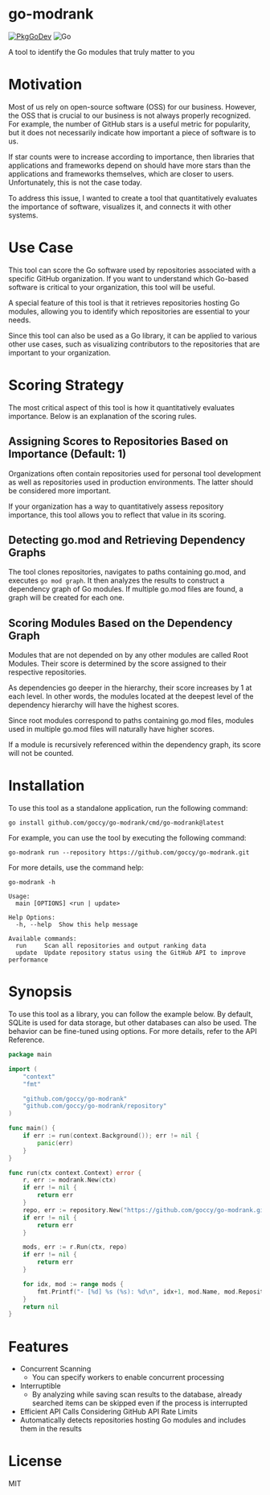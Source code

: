 # go-modrank

[![PkgGoDev](https://pkg.go.dev/badge/github.com/goccy/go-modrank)](https://pkg.go.dev/github.com/goccy/go-modrank)
![Go](https://github.com/goccy/go-modrank/workflows/Go/badge.svg)

A tool to identify the Go modules that truly matter to you

# Motivation

Most of us rely on open-source software (OSS) for our business. However, the OSS that is crucial to our business is not always properly recognized. For example, the number of GitHub stars is a useful metric for popularity, but it does not necessarily indicate how important a piece of software is to us.

If star counts were to increase according to importance, then libraries that applications and frameworks depend on should have more stars than the applications and frameworks themselves, which are closer to users. Unfortunately, this is not the case today.

To address this issue, I wanted to create a tool that quantitatively evaluates the importance of software, visualizes it, and connects it with other systems.

# Use Case

This tool can score the Go software used by repositories associated with a specific GitHub organization. If you want to understand which Go-based software is critical to your organization, this tool will be useful.

A special feature of this tool is that it retrieves repositories hosting Go modules, allowing you to identify which repositories are essential to your needs.

Since this tool can also be used as a Go library, it can be applied to various other use cases, such as visualizing contributors to the repositories that are important to your organization.

# Scoring Strategy

The most critical aspect of this tool is how it quantitatively evaluates importance. Below is an explanation of the scoring rules.

## Assigning Scores to Repositories Based on Importance (Default: 1)

Organizations often contain repositories used for personal tool development as well as repositories used in production environments. The latter should be considered more important.

If your organization has a way to quantitatively assess repository importance, this tool allows you to reflect that value in its scoring.

## Detecting go.mod and Retrieving Dependency Graphs

The tool clones repositories, navigates to paths containing go.mod, and executes `go mod graph`. It then analyzes the results to construct a dependency graph of Go modules. If multiple go.mod files are found, a graph will be created for each one.

## Scoring Modules Based on the Dependency Graph

Modules that are not depended on by any other modules are called Root Modules. Their score is determined by the score assigned to their respective repositories.

As dependencies go deeper in the hierarchy, their score increases by 1 at each level. In other words, the modules located at the deepest level of the dependency hierarchy will have the highest scores.

Since root modules correspond to paths containing go.mod files, modules used in multiple go.mod files will naturally have higher scores.

If a module is recursively referenced within the dependency graph, its score will not be counted.

# Installation

To use this tool as a standalone application, run the following command:

```console
go install github.com/goccy/go-modrank/cmd/go-modrank@latest
```

For example, you can use the tool by executing the following command:

```console
go-modrank run --repository https://github.com/goccy/go-modrank.git
```

For more details, use the command help:

```console
go-modrank -h
```

```console
Usage:
  main [OPTIONS] <run | update>

Help Options:
  -h, --help  Show this help message

Available commands:
  run     Scan all repositories and output ranking data
  update  Update repository status using the GitHub API to improve performance
```

# Synopsis

To use this tool as a library, you can follow the example below. By default, SQLite is used for data storage, but other databases can also be used. The behavior can be fine-tuned using options. For more details, refer to the API Reference.

```go
package main

import (
	"context"
	"fmt"

	"github.com/goccy/go-modrank"
	"github.com/goccy/go-modrank/repository"
)

func main() {
	if err := run(context.Background()); err != nil {
		panic(err)
	}
}

func run(ctx context.Context) error {
	r, err := modrank.New(ctx)
	if err != nil {
		return err
	}
	repo, err := repository.New("https://github.com/goccy/go-modrank.git")
	if err != nil {
		return err
	}

	mods, err := r.Run(ctx, repo)
	if err != nil {
		return err
	}

	for idx, mod := range mods {
		fmt.Printf("- [%d] %s (%s): %d\n", idx+1, mod.Name, mod.Repository, mod.Score)
	}
	return nil
}
```

# Features

- Concurrent Scanning
  - You can specify workers to enable concurrent processing
- Interruptible
  - By analyzing while saving scan results to the database, already searched items can be skipped even if the process is interrupted
- Efficient API Calls Considering GitHub API Rate Limits
- Automatically detects repositories hosting Go modules and includes them in the results

# License

MIT

